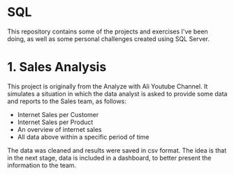# SQL

This repository contains some of the projects and exercises I've been doing, as well as some personal challenges created using SQL Server.

# 1. Sales Analysis
This project is originally from the Analyze with Ali Youtube Channel. It simulates a situation in which the data analyst is asked to provide some data and reports to the Sales team,
as follows:

- Internet Sales per Customer
- Internet Sales per Product
- An overview of internet sales
- All data above within a specific period of time

The data was cleaned and results were saved in csv format. The idea is that in the next stage, data is included in a dashboard, to better present the information to the team.
